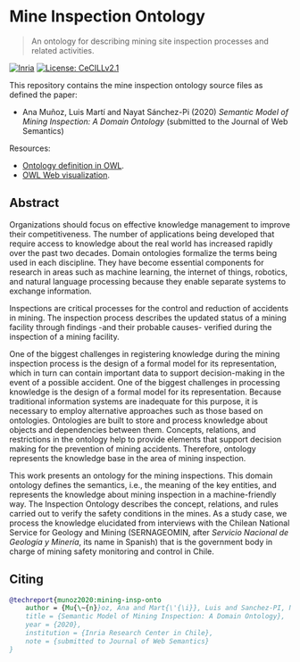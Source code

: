 # Mine Inspection Ontology

> An ontology for describing mining site inspection processes and related activities.

[![Inria](https://img.shields.io/badge/Made%20by-Inria-%23e63312)](http://inria.cl)
[![License: CeCILLv2.1](https://img.shields.io/badge/license-CeCILL--v2.1-orange)](https://cecill.info/licences.en.html)

This repository contains the mine inspection ontology source files as defined the paper:

* Ana Muñoz, Luis Martí and Nayat Sánchez-Pi (2020) *Semantic Model of Mining Inspection: A Domain Ontology* (submitted to the Journal of Web Semantics)

Resources:

* [Ontology definition in OWL](https://github.com/Inria-Chile/mining-inspection-ontology/blob/master/MineInspectionOntology.owl).
* [OWL Web visualization](http://www.visualdataweb.de/webvowl/#iri=hhttps://raw.githubusercontent.com/Inria-Chile/mining-inspection-ontology/master/MineInspectionOntology.owl).

## Abstract

Organizations should focus on effective knowledge management to improve their competitiveness.  The number of applications being developed that require access to knowledge about the real world has increased rapidly over the past two decades. Domain ontologies formalize the terms being used in each discipline. They have become essential components for research in areas such as machine learning, the internet of things, robotics, and natural language processing because they enable separate systems to exchange information.

Inspections are critical processes for the control and reduction of accidents in mining. The inspection process describes the updated status of a mining facility through findings -and their probable causes- verified during the inspection of a mining facility.

One of the biggest challenges in registering knowledge during the mining inspection process is the design of a formal model for its representation, which in turn can contain important data to support decision-making in the event of a possible accident. One of the biggest challenges in processing knowledge is the design of a formal model for its representation. Because traditional information systems are inadequate for this purpose, it is necessary to employ alternative approaches such as those based on ontologies. Ontologies are built to store and process knowledge about objects and dependencies between them.  Concepts, relations, and restrictions in the ontology help to provide elements that support decision making for the prevention of mining accidents. Therefore, ontology represents the knowledge base in the area of mining inspection.

This work presents an ontology for the mining inspections. This domain ontology defines the semantics, i.e., the meaning of the key entities, and represents the knowledge about mining inspection in a machine-friendly way. The Inspection Ontology describes the concept, relations, and rules carried out to verify the safety conditions in the mines. As a study case, we process the knowledge elucidated from interviews with the Chilean National Service for Geology and Mining (SERNAGEOMIN, after *Servicio Nacional de Geología y Minería*, its name in Spanish) that is the government body in charge of mining safety monitoring and control in Chile.

## Citing

```bibtex
@techreport{munoz2020:mining-insp-onto
    author = {Mu{\~{n}}oz, Ana and Mart{\'{\i}}, Luis and Sanchez-PI, Nayat}
    title = {Semantic Model of Mining Inspection: A Domain Ontology},
    year = {2020},
    institution = {Inria Research Center in Chile},
    note = {submitted to Journal of Web Semantics}
}
```
